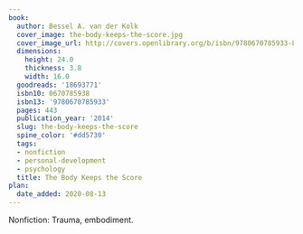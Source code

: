 ```yaml
---
book:
  author: Bessel A. van der Kolk
  cover_image: the-body-keeps-the-score.jpg
  cover_image_url: http://covers.openlibrary.org/b/isbn/9780670785933-L.jpg
  dimensions:
    height: 24.0
    thickness: 3.8
    width: 16.0
  goodreads: '18693771'
  isbn10: 0670785938
  isbn13: '9780670785933'
  pages: 443
  publication_year: '2014'
  slug: the-body-keeps-the-score
  spine_color: '#dd5730'
  tags:
  - nonfiction
  - personal-development
  - psychology
  title: The Body Keeps the Score
plan:
  date_added: 2020-08-13
---
```


Nonfiction: Trauma, embodiment.
